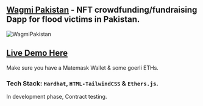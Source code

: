 ## [Wagmi Pakistan]() - NFT crowdfunding/fundraising Dapp for flood victims in Pakistan.

![WagmiPakistan](https://user-images.githubusercontent.com/99166851/189516388-f8611ef9-9c38-4cd2-a6b5-9a1616eecc22.JPG)

## [Live Demo Here]()
Make sure you have a Matemask Wallet & some goerli ETHs.

### Tech Stack: `Hardhat`, `HTML-TailwindCSS` & `Ethers.js`.

In development phase, Contract testing.
